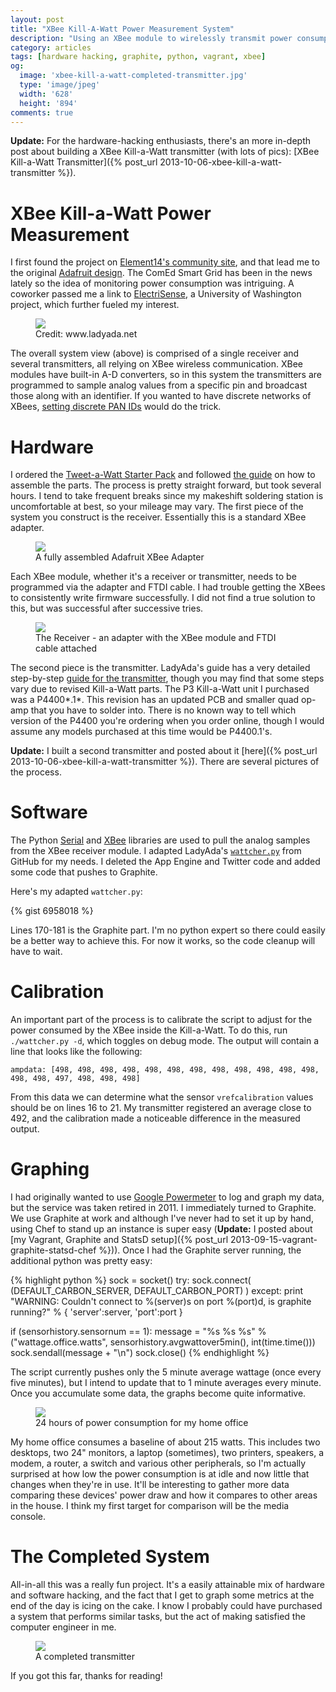 ```yaml
---
layout: post
title: "XBee Kill-A-Watt Power Measurement System"
description: "Using an XBee module to wirelessly transmit power consumption measurements from a Kill-A-Watt"
category: articles
tags: [hardware hacking, graphite, python, vagrant, xbee]
og:
  image: 'xbee-kill-a-watt-completed-transmitter.jpg'
  type: 'image/jpeg'
  width: '628'
  height: '894'
comments: true
---
```


__Update:__ For the hardware-hacking enthusiasts, there's an more in-depth post about building a XBee Kill-a-Watt transmitter (with lots of pics): [XBee Kill-a-Watt Transmitter]({% post_url 2013-10-06-xbee-kill-a-watt-transmitter %}).

# XBee Kill-a-Watt Power Measurement

I first found the project on [Element14's community site](http://www.element14.com/community/groups/raspberry-pi/blog/2013/04/05/raspiwatt-discover-power-consumption-using-a-kill-a-watt-pi), and that lead me to the original [Adafruit design](http://www.ladyada.net/make/tweetawatt/).  The ComEd Smart Grid has been in the news lately so the idea of monitoring power consumption was intriguing.  A coworker passed me a link to [ElectriSense](http://ubicomplab.cs.washington.edu/wiki/ElectriSense), a University of Washington project, which further fueled my interest.

<div class="center">
  <figure>
    <a href="http://www.ladyada.net/make/tweetawatt/"><img src="http://www.ladyada.net/images/wattcher/bigpicture.png"></a>
    <figcaption>Credit: www.ladyada.net</figcaption>
  </figure>
</div>

The overall system view (above) is comprised of a single receiver and several transmitters, all relying on XBee wireless communication.  XBee modules have built-in A-D converters, so in this system the transmitters are programmed to sample analog values from a specific pin and broadcast those along with an identifier.  If you wanted to have discrete networks of XBees, [setting discrete PAN IDs](http://www.digi.com/wiki/developer/index.php/Hardcoding_a_fixed_XBee_PAN_ID) would do the trick.

# Hardware
I ordered the [Tweet-a-Watt Starter Pack](http://www.adafruit.com/products/143) and followed [the guide](http://www.ladyada.net/make/tweetawatt/make.html) on how to assemble the parts.  The process is pretty straight forward, but took several hours.  I tend to take frequent breaks since my makeshift soldering station is uncomfortable at best, so your mileage may vary.  The first piece of the system you construct is the receiver.  Essentially this is a standard XBee adapter.

<div class="center">
  <figure>
    <a href="{{ site.url }}/images/xbee-kill-a-watt-completed-adapter.jpg"><img src="{{ site.url }}/images/xbee-kill-a-watt-completed-adapter.jpg"></a>
    <figcaption>A fully assembled Adafruit XBee Adapter</figcaption>
  </figure>
</div>

Each XBee module, whether it's a receiver or transmitter, needs to be programmed via the adapter and FTDI cable.  I had trouble getting the XBees to consistently write firmware successfully.  I did not find a true solution to this, but was successful after successive tries.

<div class="center">
  <figure>
    <a href="{{ site.url }}/images/xbee-kill-a-watt-completed-receiver.jpg"><img src="{{ site.url }}/images/xbee-kill-a-watt-completed-receiver.jpg"></a>
    <figcaption>The Receiver - an adapter with the XBee module and FTDI cable attached</figcaption>
  </figure>
</div>

The second piece is the transmitter.  LadyAda's guide has a very detailed step-by-step [guide for the transmitter](http://www.ladyada.net/make/tweetawatt/solder.html), though you may find that some steps vary due to revised Kill-a-Watt parts.  The P3 Kill-a-Watt unit I purchased was a P4400*.1*.  This revision has an updated PCB and smaller quad op-amp that you have to solder into.  There is no known way to tell which version of the P4400 you're ordering when you order online, though I would assume any models purchased at this time would be P4400.1's.

**Update:** I built a second transmitter and posted about it [here]({% post_url 2013-10-06-xbee-kill-a-watt-transmitter %}).  There are several pictures of the process.

# Software
The Python [Serial](http://pyserial.sourceforge.net/) and [XBee](https://github.com/adafruit/Tweet-a-Watt/blob/master/xbee.py) libraries are used to pull the analog samples from the XBee receiver module.  I adapted LadyAda's [`wattcher.py`](https://github.com/adafruit/Tweet-a-Watt/blob/master/wattcher.py) from GitHub for my needs.  I deleted the App Engine and Twitter code and added some code that pushes to Graphite.

Here's my adapted `wattcher.py`:

{% gist 6958018 %}

Lines 170-181 is the Graphite part.  I'm no python expert so there could easily be a better way to achieve this.  For now it works, so the code cleanup will have to wait.

# Calibration
An important part of the process is to calibrate the script to adjust for the power consumed by the XBee inside the Kill-a-Watt.  To do this, run `./wattcher.py -d`, which toggles on debug mode.  The output will contain a line that looks like the following:

    ampdata: [498, 498, 498, 498, 498, 498, 498, 498, 498, 498, 498, 498, 498, 498, 497, 498, 498, 498]

From this data we can determine what the sensor `vrefcalibration` values should be on lines 16 to 21.  My transmitter registered an average close to 492, and the calibration made a noticeable difference in the measured output.

# Graphing
I had originally wanted to use [Google Powermeter](http://www.google.com/powermeter/about/) to log and graph my data, but the service was taken retired in 2011. I immediately turned to Graphite.  We use Graphite at work and although I've never had to set it up by hand, using Chef to stand up an instance is super easy (**Update:** I posted about [my Vagrant, Graphite and StatsD setup]({% post_url 2013-09-15-vagrant-graphite-statsd-chef %})). Once I had the Graphite server running, the additional python was pretty easy:

{% highlight python %}
sock = socket()
try:
    sock.connect( (DEFAULT_CARBON_SERVER, DEFAULT_CARBON_PORT) )
except:
    print "WARNING: Couldn't connect to %(server)s on port %(port)d, is graphite running?" % { 'server':server, 'port':port }

if (sensorhistory.sensornum == 1):
    message = "%s %s %s" % ("wattage.office.watts", sensorhistory.avgwattover5min(), int(time.time()))
sock.sendall(message + "\n")
sock.close()
{% endhighlight %}

The script currently pushes only the 5 minute average wattage (once every five minutes), but I intend to update that to 1 minute averages every minute.  Once you accumulate some data, the graphs become quite informative.

<div class="center">
  <figure>
    <a href="{{ site.url }}/images/graphite-office-wattage.png"><img src="{{ site.url }}/images/graphite-office-wattage.png"></a>
    <figcaption>24 hours of power consumption for my home office</figcaption>
  </figure>
</div>

My home office consumes a baseline of about 215 watts.  This includes two desktops, two 24" monitors, a laptop (sometimes), two printers, speakers, a modem, a router, a switch and various other peripherals, so I'm actually surprised at how low the power consumption is at idle and now little that changes when they're in use.  It'll be interesting to gather more data comparing these devices' power draw and how it compares to other areas in the house.  I think my first target for comparison will be the media console.

# The Completed System
All-in-all this was a really fun project.  It's a easily attainable mix of hardware and software hacking, and the fact that I get to graph some metrics at the end of the day is icing on the cake.  I know I probably could have purchased a system that performs similar tasks, but the act of making satisfied the computer engineer in me.

<div class="center">
  <figure>
    <a href="{{ site.url }}/images/xbee-kill-a-watt-completed-transmitter.jpg"><img src="{{ site.url }}/images/xbee-kill-a-watt-completed-transmitter.jpg"></a>
    <figcaption>A completed transmitter</figcaption>
  </figure>
</div>

If you got this far, thanks for reading!

